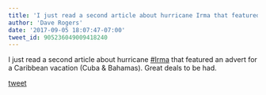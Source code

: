 ```yaml
---
title: 'I just read a second article about hurricane Irma that featured an advert...'
author: 'Dave Rogers'
date: '2017-09-05 18:07:47-07:00'
tweet_id: 905236049009418240
---
```

I just read a second article about hurricane [#Irma](https://twitter.com/hashtag/irma) that featured an advert for a Caribbean vacation (Cuba &amp; Bahamas). Great deals to be had.

[tweet](https://twitter.com/yukondude/status/905236049009418240)
